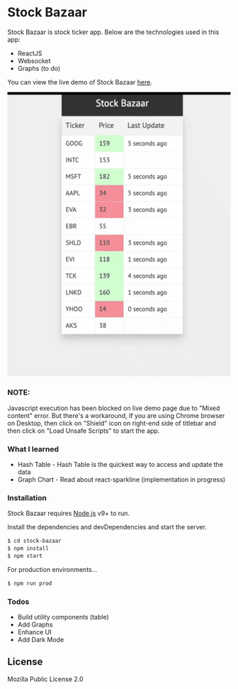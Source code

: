 # Stock Bazaar

Stock Bazaar is stock ticker app. Below are the technologies used in this app:

  - ReactJS
  - Websocket
  - Graphs (to do)

  You can view the live demo of Stock Bazaar [here](https://karanmehta.github.io/stock-bazaar-app/).

  ![Stock Bazaar App](stock-bazaar-demo.gif)
  
### NOTE: 
Javascript execution has been blocked on live demo page due to "Mixed content" error. But there's a workaround, If you are using Chrome browser on Desktop, then click on "Shield" icon on right-end side of titlebar and then click on "Load Unsafe Scripts" to start the app.

### What I learned

* Hash Table - Hash Table is the quickest way to access and update the data
* Graph Chart - Read about react-sparkline (implementation in progress)

### Installation
Stock Bazaar requires [Node.js](https://nodejs.org/) v9+ to run.

Install the dependencies and devDependencies and start the server.

```sh
$ cd stock-bazaar
$ npm install
$ npm start
```

For production environments...

```sh
$ npm run prod
```

### Todos

 - Build utility components (table)
 - Add Graphs
 - Enhance UI
 - Add Dark Mode

License
----

Mozilla Public License 2.0